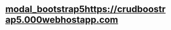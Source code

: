 # [modal_bootstrap5](https://crudboostrap5.000webhostapp.com)https://crudboostrap5.000webhostapp.com
